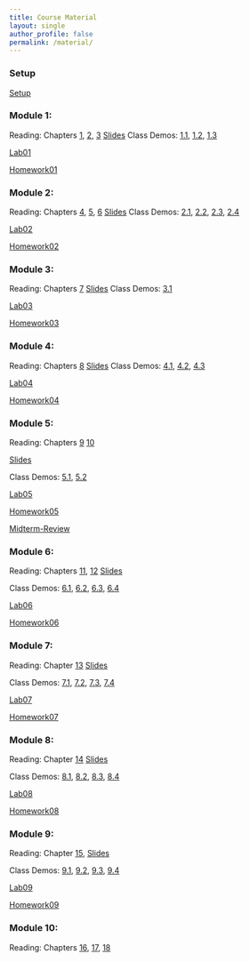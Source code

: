 ```yaml
---
title: Course Material
layout: single
author_profile: false
permalink: /material/
---
```


### Setup

[Setup](http://datahub2.cs.umass.edu/hub/user-redirect/git-pull?repo=https%3A%2F%2Fgithub.com%2Fpmugambi%2Fcs108-fa22&urlpath=tree%2Fcs108-fa22%2Fmodule1%2F1-in_class_code_and_data%2Fsetup.ipynb&branch=main)

### Module 1:
Reading: Chapters [1](https://umass-data-science.github.io/CS108website/textbook/01/what-is-data-science/), [2](https://umass-data-science.github.io/CS108website/textbook/02/causality-and-experiments/), [3](https://umass-data-science.github.io/CS108website/textbook/03/programming-in-python/)
[Slides](https://github.com/pmugambi/cs108-fa22/raw/main/module1/1-slides.pdf)
Class Demos: [1.1](http://datahub2.cs.umass.edu/hub/user-redirect/git-pull?repo=https%3A%2F%2Fgithub.com%2Fpmugambi%2Fcs108-fa22&urlpath=tree%2Fcs108-fa22%2Fmodule1%2F1-in_class_code_and_data%2F1.0-intro_to_python.ipynb&branch=main), [1.2](http://datahub2.cs.umass.edu/hub/user-redirect/git-pull?repo=https%3A%2F%2Fgithub.com%2Fpmugambi%2Fcs108-fa22&urlpath=tree%2Fcs108-fa22%2Fmodule1%2F1-in_class_code_and_data%2F1.1-adventures_of_huckleberry_finn_and_little_women_visualization.ipynb&branch=main),
[1.3](http://datahub2.cs.umass.edu/hub/user-redirect/git-pull?repo=https%3A%2F%2Fgithub.com%2Fpmugambi%2Fcs108-fa22&urlpath=tree%2Fcs108-fa22%2Fmodule1%2F1-in_class_code_and_data%2F1.2-real_vs_fake_news_visualization.ipynb&branch=main)

[Lab01](http://datahub2.cs.umass.edu/hub/user-redirect/git-pull?repo=https%3A%2F%2Fgithub.com%2Fpmugambi%2Fcs108-fa22&urlpath=tree%2Fcs108-fa22%2Fmodule1%2F1-lab%2Flab01.ipynb&branch=main)

[Homework01](http://datahub2.cs.umass.edu/hub/user-redirect/git-pull?repo=https%3A%2F%2Fgithub.com%2Fpmugambi%2Fcs108-fa22&urlpath=tree%2Fcs108-fa22%2F.%2Fmodule1%2F1-hw%2Fhw01.ipynb&branch=main)


### Module 2:
Reading: Chapters [4](https://umass-data-science.github.io/CS108website/textbook/04/data-types/), [5](https://umass-data-science.github.io/CS108website/textbook/05/sequences/), [6](https://umass-data-science.github.io/CS108website/textbook/06/tables/)
[Slides](https://github.com/pmugambi/cs108-fa22/raw/main/module2/2-slides.pdf)
Class Demos: [2.1](http://datahub2.cs.umass.edu/hub/user-redirect/git-pull?repo=https%3A%2F%2Fgithub.com%2Fpmugambi%2Fcs108-fa22&urlpath=tree%2Fcs108-fa22%2Fmodule2%2F2-in_class_code_and_data%2F2.1-examples_of_numbers_strings_types_ranges_and_arrays.ipynb&branch=main),
[2.2](http://datahub2.cs.umass.edu/hub/user-redirect/git-pull?repo=https%3A%2F%2Fgithub.com%2Fpmugambi%2Fcs108-fa22&urlpath=tree%2Fcs108-fa22%2Fmodule2%2F2-in_class_code_and_data%2F2.2-examples_of_working_with_tables_especially_table_functions.ipynb&branch=main),
[2.3](http://datahub2.cs.umass.edu/hub/user-redirect/git-pull?repo=https%3A%2F%2Fgithub.com%2Fpmugambi%2Fcs108-fa22&urlpath=tree%2Fcs108-fa22%2Fmodule2%2F2-in_class_code_and_data%2F2.3-table_example_census_walk_through.ipynb&branch=main),
[2.4](http://datahub2.cs.umass.edu/hub/user-redirect/git-pull?repo=https%3A%2F%2Fgithub.com%2Fpmugambi%2Fcs108-fa22&urlpath=tree%2Fcs108-fa22%2Fmodule2%2F2-in_class_code_and_data%2F2.4-NBA_in_class_exercise.ipynb&branch=main)

[Lab02](http://datahub2.cs.umass.edu/hub/user-redirect/git-pull?repo=https%3A%2F%2Fgithub.com%2Fpmugambi%2Fcs108-fa22&urlpath=tree%2Fcs108-fa22%2Fmodule2%2F2-lab%2Flab02.ipynb&branch=main)

[Homework02](http://datahub2.cs.umass.edu/hub/user-redirect/git-pull?repo=https%3A%2F%2Fgithub.com%2Fpmugambi%2Fcs108-fa22&urlpath=tree%2Fcs108-fa22%2Fmodule2%2F2-hw%2Fhw02.ipynb&branch=main)

### Module 3:
Reading:  Chapters [7](https://umass-data-science.github.io/CS108website/textbook/07/visualization/)
[Slides](https://github.com/pmugambi/cs108-fa22/raw/main/module3/3-slides.pdf)
Class Demos: [3.1](http://datahub2.cs.umass.edu/hub/user-redirect/git-pull?repo=https%3A%2F%2Fgithub.com%2Fpmugambi%2Fcs108-fa22&urlpath=tree%2Fcs108-fa22%2Fmodule3%2F3-in_class_code_and_data%2F3.1-chart_types_categorical_and_numerical_distributions.ipynb&branch=main)

[Lab03](http://datahub2.cs.umass.edu/hub/user-redirect/git-pull?repo=https%3A%2F%2Fgithub.com%2Fpmugambi%2Fcs108-fa22&urlpath=tree%2Fcs108-fa22%2F%2Fmodule3%2F3-lab%2Flab03.ipynb&branch=main)

[Homework03](http://datahub2.cs.umass.edu/hub/user-redirect/git-pull?repo=https%3A%2F%2Fgithub.com%2Fpmugambi%2Fcs108-fa22&urlpath=tree%2Fcs108-fa22%2F%2Fmodule3%2F3-hw%2Fhw03.ipynb&branch=main)


### Module 4:
Reading:  Chapters [8](https://umass-data-science.github.io/CS108website/textbook/08/functions-and-tables/)
[Slides](https://github.com/pmugambi/cs108-fa22/raw/main/module4/4-slides.pdf)
Class Demos: [4.1](https://datahub2.cs.umass.edu/hub/user-redirect/git-pull?repo=https%3A%2F%2Fgithub.com%2Fpmugambi%2Fcs108-fa22&urlpath=tree%2Fcs108-fa22%2Fmodule4%2F4-in_class_code_and_data%2F4.1-functions_apply_prediction_groups_pivot_tables.ipynb&branch=main), [4.2](https://datahub2.cs.umass.edu/hub/user-redirect/git-pull?repo=https%3A%2F%2Fgithub.com%2Fpmugambi%2Fcs108-fa22&urlpath=tree%2Fcs108-fa22%2Fmodule4%2F4-in_class_code_and_data%2F4.2-take_home_question_on_starter_players_nba.ipynb&branch=main), [4.3](https://datahub2.cs.umass.edu/hub/user-redirect/git-pull?repo=https%3A%2F%2Fgithub.com%2Fpmugambi%2Fcs108-fa22&urlpath=tree%2Fcs108-fa22%2Fmodule4%2F4-in_class_code_and_data%2F4.3-joins.ipynb&branch=main)

[Lab04](https://datahub2.cs.umass.edu/hub/user-redirect/git-pull?repo=https%3A%2F%2Fgithub.com%2Fpmugambi%2Fcs108-fa22&urlpath=tree%2Fcs108-fa22%2Fmodule4%2F4-lab%2Flab04.ipynb&branch=main)

[Homework04](https://datahub2.cs.umass.edu/hub/user-redirect/git-pull?repo=https%3A%2F%2Fgithub.com%2Fpmugambi%2Fcs108-fa22&urlpath=tree%2Fcs108-fa22%2Fmodule4%2F4-hw%2Fhw04.ipynb&branch=main)

### Module 5:
Reading:  Chapters [9](https://umass-data-science.github.io/CS108website/textbook/09/randomness/) [10](https://umass-data-science.github.io/CS108website/textbook/10/sampling-and-empirical-distributions/)

[Slides](https://github.com/pmugambi/cs108-fa22/raw/main/module5/5-slides.pdf)

Class Demos: [5.1](http://datahub2.cs.umass.edu/hub/user-redirect/git-pull?repo=https%3A%2F%2Fgithub.com%2Fpmugambi%2Fcs108-fa22&urlpath=tree%2Fcs108-fa22%2Fmodule5%2F5-in_class_code_and_data%2F5.1-comparisons_conditionals_randomness_iteration_simulation_montyhall_and_probabilities.ipynb&branch=main), [5.2](http://datahub2.cs.umass.edu/hub/user-redirect/git-pull?repo=https%3A%2F%2Fgithub.com%2Fpmugambi%2Fcs108-fa22&urlpath=tree%2Fcs108-fa22%2Fmodule5%2F5-in_class_code_and_data%2F5.2-sampling_distributions_large_random_samples_and_statistic.ipynb&branch=main)

[Lab05](http://datahub2.cs.umass.edu/hub/user-redirect/git-pull?repo=https%3A%2F%2Fgithub.com%2Fpmugambi%2Fcs108-fa22&urlpath=tree%2Fcs108-fa22%2Fmodule5%2F5-lab%2Flab05.ipynb&branch=main)

[Homework05](http://datahub2.cs.umass.edu/hub/user-redirect/git-pull?repo=https%3A%2F%2Fgithub.com%2Fpmugambi%2Fcs108-fa22&urlpath=tree%2Fcs108-fa22%2Fmodule5%2F5-hw%2Fhw05.ipynb&branch=main)

[Midterm-Review](https://datahub2.cs.umass.edu/hub/user-redirect/git-pull?repo=https%3A%2F%2Fgithub.com%2Fpmugambi%2Fcs108-fa22&urlpath=tree%2Fcs108-fa22%2Fexams%2Fmidterm_exam_review.ipynb&branch=main)

### Module 6:
Reading: Chapters [11](https://umass-data-science.github.io/CS108website/textbook/11/testing-hypotheses/), [12](https://umass-data-science.github.io/CS108website/textbook/12/comparing-two-samples/)
[Slides](https://github.com/pmugambi/cs108-fa22/raw/main/module6/6-slides.pdf)

Class Demos: [6.1](http://datahub2.cs.umass.edu/hub/user-redirect/git-pull?repo=https%3A%2F%2Fgithub.com%2Fpmugambi%2Fcs108-fa22&urlpath=tree%2Fcs108-fa22%2Fmodule6%2F6-in_class_code_and_data%2F6.1%2520-%2520Assessing%2520Models.ipynb&branch=main), [6.2](http://datahub2.cs.umass.edu/hub/user-redirect/git-pull?repo=https%3A%2F%2Fgithub.com%2Fpmugambi%2Fcs108-fa22&urlpath=tree%2Fcs108-fa22%2Fmodule6%2F6-in_class_code_and_data%2F6.2%2520-%2520GSI%27s%2520Defense.ipynb&branch=main), [6.3](http://datahub2.cs.umass.edu/hub/user-redirect/git-pull?repo=https%3A%2F%2Fgithub.com%2Fpmugambi%2Fcs108-fa22&urlpath=tree%2Fcs108-fa22%2Fmodule6%2F6-in_class_code_and_data%2F6.3%2520-%2520AB%2520testing.ipynb&branch=main), [6.4](http://datahub2.cs.umass.edu/hub/user-redirect/git-pull?repo=https%3A%2F%2Fgithub.com%2Fpmugambi%2Fcs108-fa22&urlpath=tree%2Fcs108-fa22%2Fmodule6%2F6-in_class_code_and_data%2F6.4%2520-%2520Causality.ipynb&branch=main)

[Lab06](http://datahub2.cs.umass.edu/hub/user-redirect/git-pull?repo=https%3A%2F%2Fgithub.com%2Fpmugambi%2Fcs108-fa22&urlpath=tree%2Fcs108-fa22%2Fmodule6%2F6-lab%2Flab06.ipynb&branch=main)

[Homework06](http://datahub2.cs.umass.edu/hub/user-redirect/git-pull?repo=https%3A%2F%2Fgithub.com%2Fpmugambi%2Fcs108-fa22&urlpath=tree%2Fcs108-fa22%2Fmodule6%2F6-hw%2Fhw06.ipynb&branch=main)

### Module 7:
Reading: Chapter [13](https://umass-data-science.github.io/CS108website/textbook/13/estimation/)
[Slides](https://github.com/pmugambi/cs108-fa22/raw/main/module7/7-slides.pdf)

Class Demos: [7.1](http://datahub2.cs.umass.edu/hub/user-redirect/git-pull?repo=https%3A%2F%2Fgithub.com%2Fpmugambi%2Fcs108-fa22&urlpath=tree%2Fcs108-fa22%2Fmodule7%2F7-in_class_code_and_data%2F7.1%2520-%2520Percentiles%252C%2520Bootstrap%252C%2520Confidence%2520Intervals.ipynb&branch=main), [7.2](http://datahub2.cs.umass.edu/hub/user-redirect/git-pull?repo=https%3A%2F%2Fgithub.com%2Fpmugambi%2Fcs108-fa22&urlpath=tree%2Fcs108-fa22%2Fmodule7%2F7-in_class_code_and_data%2F7.2%2520-%2520Bootstrap%252C%2520Example%25202.ipynb&branch=main), [7.3](http://datahub2.cs.umass.edu/hub/user-redirect/git-pull?repo=https%3A%2F%2Fgithub.com%2Fpmugambi%2Fcs108-fa22&urlpath=tree%2Fcs108-fa22%2Fmodule7%2F7-in_class_code_and_data%2F7.3%2520-%2520Confidence%2520interval%252C%2520Example%25202.ipynb&branch=main), [7.4](http://datahub2.cs.umass.edu/hub/user-redirect/git-pull?repo=https%3A%2F%2Fgithub.com%2Fpmugambi%2Fcs108-fa22&urlpath=tree%2Fcs108-fa22%2Fmodule7%2F7-in_class_code_and_data%2F7.4%2520-%2520Confidence%2520intervals%2520in-class%2520Exercise.ipynb&branch=main)

[Lab07](http://datahub2.cs.umass.edu/hub/user-redirect/git-pull?repo=https%3A%2F%2Fgithub.com%2Fpmugambi%2Fcs108-fa22&urlpath=tree%2Fcs108-fa22%2Fmodule7%2F7-lab%2Flab07.ipynb&branch=main)

[Homework07](http://datahub2.cs.umass.edu/hub/user-redirect/git-pull?repo=https%3A%2F%2Fgithub.com%2Fpmugambi%2Fcs108-fa22&urlpath=tree%2Fcs108-fa22%2Fmodule7%2F7-hw%2Fhw07.ipynb&branch=main)

### Module 8:

Reading: Chapter [14](https://umass-data-science.github.io/CS108website/textbook/14/why-the-mean-matters/)
[Slides](https://github.com/pmugambi/cs108-fa22/raw/main/module8/8-slides.pdf)

Class Demos: [8.1](http://datahub2.cs.umass.edu/hub/user-redirect/git-pull?repo=https%3A%2F%2Fgithub.com%2Fpmugambi%2Fcs108-fa22&urlpath=tree%2Fcs108-fa22%2Fmodule8%2F8-in_class_code_and_data%2F8.1%2520-%2520Average%252C%2520and%252C%2520Standard%2520Deviation.ipynb&branch=main), [8.2](http://datahub2.cs.umass.edu/hub/user-redirect/git-pull?repo=https%3A%2F%2Fgithub.com%2Fpmugambi%2Fcs108-fa22&urlpath=tree%2Fcs108-fa22%2Fmodule8%2F8-in_class_code_and_data%2F8.2%2520-%2520Chebyshev%27s%2520Bounds%252C%2520Standard%2520Units%252C%2520and%2520the%2520Bell%2520Curve.ipynb&branch=main), [8.3](http://datahub2.cs.umass.edu/hub/user-redirect/git-pull?repo=https%3A%2F%2Fgithub.com%2Fpmugambi%2Fcs108-fa22&urlpath=tree%2Fcs108-fa22%2Fmodule8%2F8-in_class_code_and_data%2F8.3%2520-%2520Standard%2520Units%252C%2520Central%2520Limit%2520Theorem%252C%2520and%252C%2520Distribution%2520of%2520the%2520Sample%2520Average.ipynb&branch=main), [8.4](http://datahub2.cs.umass.edu/hub/user-redirect/git-pull?repo=https%3A%2F%2Fgithub.com%2Fpmugambi%2Fcs108-fa22&urlpath=tree%2Fcs108-fa22%2Fmodule8%2F8-in_class_code_and_data%2F8.4%2520-%2520CLT%252C%2520and%252C%2520Variability%2520of%2520Sample%2520Average.ipynb&branch=main)

[Lab08](http://datahub2.cs.umass.edu/hub/user-redirect/git-pull?repo=https%3A%2F%2Fgithub.com%2Fpmugambi%2Fcs108-fa22&urlpath=tree%2Fcs108-fa22%2Fmodule8%2F8-lab%2Flab08.ipynb&branch=main)

[Homework08](http://datahub2.cs.umass.edu/hub/user-redirect/git-pull?repo=https%3A%2F%2Fgithub.com%2Fpmugambi%2Fcs108-fa22&urlpath=tree%2Fcs108-fa22%2Fmodule8%2F8-hw%2Fhw08.ipynb&branch=main)

### Module 9:
Reading: Chapter [15](https://umass-data-science.github.io/CS108website/textbook/15/prediction/),
[Slides](https://github.com/pmugambi/cs108-fa22/raw/main/module9/9-slides.pdf)

Class Demos: [9.1](http://datahub2.cs.umass.edu/hub/user-redirect/git-pull?repo=https%3A%2F%2Fgithub.com%2Fpmugambi%2Fcs108-fa22&urlpath=tree%2Fcs108-fa22%2Fmodule9%2F9-in_class_code_and_data%2F9.1%2520-%2520Prediction%252C%2520Association%252C%2520and%2520Correlation.ipynb&branch=main), [9.2](http://datahub2.cs.umass.edu/hub/user-redirect/git-pull?repo=https%3A%2F%2Fgithub.com%2Fpmugambi%2Fcs108-fa22&urlpath=tree%2Fcs108-fa22%2Fmodule9%2F9-in_class_code_and_data%2F9.2%2520-%2520Prediction%2520Lines.ipynb&branch=main), [9.3](http://datahub2.cs.umass.edu/hub/user-redirect/git-pull?repo=https%3A%2F%2Fgithub.com%2Fpmugambi%2Fcs108-fa22&urlpath=tree%2Fcs108-fa22%2Fmodule9%2F9-in_class_code_and_data%2F9.3%2520-%2520Numerical%2520Optimization.ipynb&branch=main), [9.4](http://datahub2.cs.umass.edu/hub/user-redirect/git-pull?repo=https%3A%2F%2Fgithub.com%2Fpmugambi%2Fcs108-fa22&urlpath=tree%2Fcs108-fa22%2Fmodule9%2F9-in_class_code_and_data%2F9.4%2520-%2520Residuals.ipynb&branch=main)

[Lab09](http://datahub2.cs.umass.edu/hub/user-redirect/git-pull?repo=https%3A%2F%2Fgithub.com%2Fpmugambi%2Fcs108-fa22&urlpath=tree%2Fcs108-fa22%2Fmodule9%2F9-lab%2Flab09.ipynb&branch=main)

[Homework09](http://datahub2.cs.umass.edu/hub/user-redirect/git-pull?repo=https%3A%2F%2Fgithub.com%2Fpmugambi%2Fcs108-fa22&urlpath=tree%2Fcs108-fa22%2Fmodule9%2F9-hw%2Fhw09.ipynb&branch=main)

### Module 10:
Reading: Chapters [16](https://umass-data-science.github.io/CS108website/textbook/16/inference-for-regression/), [17](https://umass-data-science.github.io/CS108website/textbook/17/classification/), [18](https://umass-data-science.github.io/CS108website/textbook/18/updating-predictions/)
